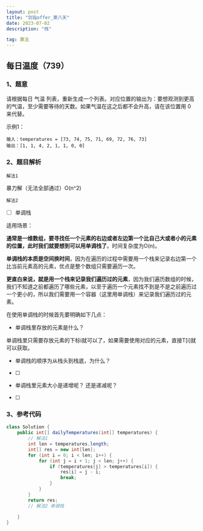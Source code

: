 ```yaml
---
layout: post
title: "剑指offer_第八天"
date: 2023-07-02 
description: "栈"

tag: 算法
---  
```


## 每日温度（739） 

### 1、题意

请根据每日 气温 列表，重新生成一个列表。对应位置的输出为：要想观测到更高的气温，至少需要等待的天数。如果气温在这之后都不会升高，请在该位置用 0 来代替。

示例1：

```
输入：temperatures = [73, 74, 75, 71, 69, 72, 76, 73]
输出：[1, 1, 4, 2, 1, 1, 0, 0]
```

### 2、题目解析

``解法1``

暴力解（无法全部通过）O(n^2)

``解法2``

- [ ] 单调栈

适用场景：

**通常是一维数组，要寻找任一个元素的右边或者左边第一个比自己大或者小的元素的位置，此时我们就要想到可以用单调栈了**。时间复杂度为O(n)。

**单调栈的本质是空间换时间**，因为在遍历的过程中需要用一个栈来记录右边第一个比当前元素高的元素，优点是整个数组只需要遍历一次。

**更直白来说，就是用一个栈来记录我们遍历过的元素**，因为我们遍历数组的时候，我们不知道之前都遍历了哪些元素，以至于遍历一个元素找不到是不是之前遍历过一个更小的，所以我们需要用一个容器（这里用单调栈）来记录我们遍历过的元素。

在使用单调栈的时候首先要明确如下几点：

- 单调栈里存放的元素是什么？

单调栈里只需要存放元素的下标i就可以了，如果需要使用对应的元素，直接T[i]就可以获取。

- 单调栈的顺序为从栈头到栈底，为什么？

- [ ] 

- 单调栈里元素大小是递增呢？ 还是递减呢？

- [ ] 

### 3、参考代码

```java
class Solution {
    public int[] dailyTemperatures(int[] temperatures) {
        // 解法1
        int len = temperatures.length;
        int[] res = new int[len];
        for (int i = 0; i < len; i++) {
            for (int j = i + 1; j < len; j++) {
                if (temperatures[j] > temperatures[i]) {
                    res[i] = j - i;
                    break;
                }
            }
        }
        return res;
        // 解法2 单调栈
        
    }
}
```









